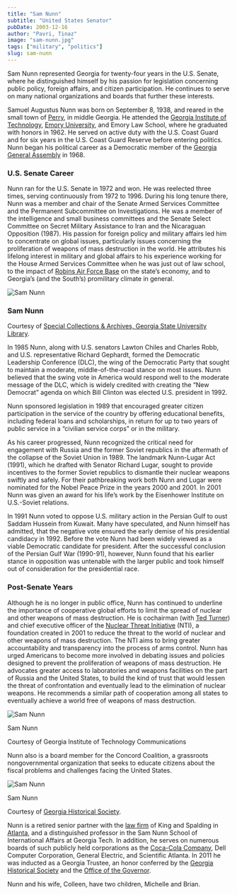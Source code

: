 ```yaml
---
title: "Sam Nunn"
subtitle: "United States Senator"
pubDate: 2003-12-16
author: "Pavri, Tinaz"
image: "sam-nunn.jpg"
tags: ["military", "politics"]
slug: sam-nunn
---
```


Sam Nunn represented Georgia for twenty-four years in the U.S. Senate, where he distinguished himself by his passion for legislation concerning public policy, foreign affairs, and citizen participation. He continues to serve on many national organizations and boards that further these interests.

Samuel Augustus Nunn was born on September 8, 1938, and reared in the small town of [Perry](https://www.georgiaencyclopedia.org/articles/counties-cities-neighborhoods/perry/), in middle Georgia. He attended the [Georgia Institute of Technology](https://www.georgiaencyclopedia.org/articles/education/georgia-institute-of-technology-georgia-tech/), [Emory University](https://www.georgiaencyclopedia.org/articles/education/emory-university/), and Emory Law School, where he graduated with honors in 1962. He served on active duty with the U.S. Coast Guard and for six years in the U.S. Coast Guard Reserve before entering politics. Nunn began his political career as a Democratic member of the [Georgia General Assembly](https://www.georgiaencyclopedia.org/articles/government-politics/georgia-general-assembly/) in 1968.

### U.S. Senate Career

Nunn ran for the U.S. Senate in 1972 and won. He was reelected three times, serving continuously from 1972 to 1996. During his long tenure there, Nunn was a member and chair of the Senate Armed Services Committee and the Permanent Subcommittee on Investigations. He was a member of the intelligence and small business committees and the Senate Select Committee on Secret Military Assistance to Iran and the Nicaraguan Opposition (1987). His passion for foreign policy and military affairs led him to concentrate on global issues, particularly issues concerning the proliferation of weapons of mass destruction in the world. He attributes his lifelong interest in military and global affairs to his experience working for the House Armed Services Committee when he was just out of law school, to the impact of [Robins Air Force Base](https://www.georgiaencyclopedia.org/articles/government-politics/robins-air-force-base/) on the state’s economy, and to Georgia’s (and the South’s) promilitary climate in general.

![Sam Nunn](https://www.georgiaencyclopedia.org/wp-content/uploads/2021/02/sam-nunn_004-1024x744.jpg)

### Sam Nunn

Courtesy of [Special Collections & Archives, Georgia State University Library](https://library.gsu.edu/special-collections/).

In 1985 Nunn, along with U.S. senators Lawton Chiles and Charles Robb, and U.S. representative Richard Gephardt, formed the Democratic Leadership Conference (DLC), the wing of the Democratic Party that sought to maintain a moderate, middle-of-the-road stance on most issues. Nunn believed that the swing vote in America would respond well to the moderate message of the DLC, which is widely credited with creating the “New Democrat” agenda on which Bill Clinton was elected U.S. president in 1992.

Nunn sponsored legislation in 1989 that encouraged greater citizen participation in the service of the country by offering educational benefits, including federal loans and scholarships, in return for up to two years of public service in a “civilian service corps” or in the military.

As his career progressed, Nunn recognized the critical need for engagement with Russia and the former Soviet republics in the aftermath of the collapse of the Soviet Union in 1989. The landmark Nunn-Lugar Act (1991), which he drafted with Senator Richard Lugar, sought to provide incentives to the former Soviet republics to dismantle their nuclear weapons swiftly and safely. For their pathbreaking work both Nunn and Lugar were nominated for the Nobel Peace Prize in the years 2000 and 2001. In 2001 Nunn was given an award for his life’s work by the Eisenhower Institute on U.S.-Soviet relations.

In 1991 Nunn voted to oppose U.S. military action in the Persian Gulf to oust Saddam Hussein from Kuwait. Many have speculated, and Nunn himself has admitted, that the negative vote ensured the early demise of his presidential candidacy in 1992. Before the vote Nunn had been widely viewed as a viable Democratic candidate for president. After the successful conclusion of the Persian Gulf War (1990-91), however, Nunn found that his earlier stance in opposition was untenable with the larger public and took himself out of consideration for the presidential race.

### Post-Senate Years

Although he is no longer in public office, Nunn has continued to underline the importance of cooperative global efforts to limit the spread of nuclear and other weapons of mass destruction. He is cochairman (with [Ted Turner](https://www.georgiaencyclopedia.org/articles/arts-culture/ted-turner-b-1938/)) and chief executive officer of the [Nuclear Threat Initiative](https://www.georgiaencyclopedia.org/articles/government-politics/nuclear-threat-initiative/) (NTI), a foundation created in 2001 to reduce the threat to the world of nuclear and other weapons of mass destruction. The NTI aims to bring greater accountability and transparency into the process of arms control. Nunn has urged Americans to become more involved in debating issues and policies designed to prevent the proliferation of weapons of mass destruction. He advocates greater access to laboratories and weapons facilities on the part of Russia and the United States, to build the kind of trust that would lessen the threat of confrontation and eventually lead to the elimination of nuclear weapons. He recommends a similar path of cooperation among all states to eventually achieve a world free of weapons of mass destruction.

![Sam Nunn](https://www.georgiaencyclopedia.org/wp-content/uploads/2021/02/sam-nunn_001-1024x663.jpg)

Sam Nunn

Courtesy of Georgia Institute of Technology Communications

Nunn also is a board member for the Concord Coalition, a grassroots nongovernmental organization that seeks to educate citizens about the fiscal problems and challenges facing the United States.

![Sam Nunn](https://www.georgiaencyclopedia.org/wp-content/uploads/2021/02/sam-nunn_002.jpg)

Sam Nunn

Courtesy of [Georgia Historical Society](https://georgiahistory.com/).

Nunn is a retired senior partner with the [law firm](https://www.georgiaencyclopedia.org/articles/government-politics/legal-profession/) of King and Spalding in [Atlanta](https://www.georgiaencyclopedia.org/articles/counties-cities-neighborhoods/atlanta/), and a distinguished professor in the Sam Nunn School of International Affairs at Georgia Tech. In addition, he serves on numerous boards of such publicly held corporations as the [Coca-Cola Company](https://www.georgiaencyclopedia.org/articles/business-economy/coca-cola-company/), Dell Computer Corporation, General Electric, and Scientific Atlanta. In 2011 he was inducted as a Georgia Trustee, an honor conferred by the [Georgia Historical Society](https://www.georgiaencyclopedia.org/articles/history-archaeology/georgia-historical-society/) and the [Office of the Governor](https://www.georgiaencyclopedia.org/articles/government-politics/governor/).

Nunn and his wife, Colleen, have two children, Michelle and Brian.
